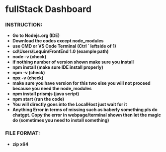 # fullStack Dashboard
<b><h3>INSTRUCTION:</h3>
- Go to Nodejs.org (IDE)
- Download the codes except node_modules
- use CMD or VS Code Terminal (Ctrl ` leftside of 1) 
- cd\Users\Lequin\FrontEnd 1.0 (example path) 
- node -v (check) 
- if nothing number of version shown make sure you install
- npm install (make sure IDE install properly)
- npm -v (check) 
- npx -v (check) 
- make sure you have version for this two else you will not proceed because you need the node_modules
- npm install prismjs (java script)
- npm start (run the code) 
- You will directly goes into the LocalHost just wait for it
- Anything Error in terms of missing such as baberly something pls do chatgpt. Copy the error in webpage/terminal shown then let the magic do (sometimes you need to install something)

<b><h3>FILE FORMAT:</h3>
- zip x64




